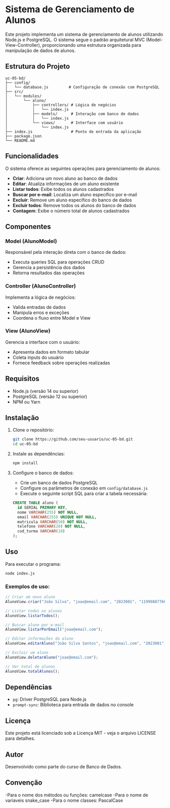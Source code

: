 # Sistema de Gerenciamento de Alunos

Este projeto implementa um sistema de gerenciamento de alunos utilizando Node.js e PostgreSQL. O sistema segue o padrão arquitetural MVC (Model-View-Controller), proporcionando uma estrutura organizada para manipulação de dados de alunos.

## Estrutura do Projeto

```
uc-05-bd/
├── config/
│   └── database.js         # Configuração de conexão com PostgreSQL
├── src/
│   └── modules/
│       └── aluno/
│           ├── controllers/ # Lógica de negócios
│           │   └── index.js
│           ├── models/      # Interação com banco de dados
│           │   └── index.js
│           └── views/       # Interface com usuário
│               └── index.js
├── index.js                 # Ponto de entrada da aplicação
├── package.json
└── README.md
```

## Funcionalidades

O sistema oferece as seguintes operações para gerenciamento de alunos:

- **Criar**: Adiciona um novo aluno ao banco de dados
- **Editar**: Atualiza informações de um aluno existente
- **Listar todos**: Exibe todos os alunos cadastrados
- **Buscar por e-mail**: Localiza um aluno específico por e-mail
- **Excluir**: Remove um aluno específico do banco de dados
- **Excluir todos**: Remove todos os alunos do banco de dados
- **Contagem**: Exibe o número total de alunos cadastrados

## Componentes

### Model (AlunoModel)

Responsável pela interação direta com o banco de dados:
- Executa queries SQL para operações CRUD
- Gerencia a persistência dos dados
- Retorna resultados das operações

### Controller (AlunoController)

Implementa a lógica de negócios:
- Valida entradas de dados
- Manipula erros e exceções
- Coordena o fluxo entre Model e View

### View (AlunoView)

Gerencia a interface com o usuário:
- Apresenta dados em formato tabular
- Coleta inputs do usuário
- Fornece feedback sobre operações realizadas

## Requisitos

- Node.js (versão 14 ou superior)
- PostgreSQL (versão 12 ou superior)
- NPM ou Yarn

## Instalação

1. Clone o repositório:
    ```bash
    git clone https://github.com/seu-usuario/uc-05-bd.git
    cd uc-05-bd
    ```

2. Instale as dependências:
    ```bash
    npm install
    ```

3. Configure o banco de dados:
    - Crie um banco de dados PostgreSQL
    - Configure os parâmetros de conexão em `config/database.js`
    - Execute o seguinte script SQL para criar a tabela necessária:

    ```sql
    CREATE TABLE aluno (
      id SERIAL PRIMARY KEY,
      nome VARCHAR(255) NOT NULL,
      email VARCHAR(255) UNIQUE NOT NULL,
      matricula VARCHAR(50) NOT NULL,
      telefone VARCHAR(20) NOT NULL,
      cod_turma VARCHAR(10)
    );
    ```

## Uso

Para executar o programa:

```bash
node index.js
```

### Exemplos de uso:

```javascript
// Criar um novo aluno
AlunoView.criar("João Silva", "joao@email.com", "2023001", "11999887766", "TURMA-A");

// Listar todos os alunos
AlunoView.listarTodos();

// Buscar aluno por e-mail
AlunoView.listarPorEmail("joao@email.com");

// Editar informações do aluno
AlunoView.editarAluno("João Silva Santos", "joao@email.com", "2023001", "11999887755", "TURMA-B");

// Excluir um aluno
AlunoView.deletarAluno("joao@email.com");

// Ver total de alunos
AlunoView.totalAlunos();
```

## Dependências

- `pg`: Driver PostgreSQL para Node.js
- `prompt-sync`: Biblioteca para entrada de dados no console

## Licença

Este projeto está licenciado sob a Licença MIT - veja o arquivo LICENSE para detalhes.

## Autor

Desenvolvido como parte do curso de Banco de Dados.

## Convenção
-Para o nome dos métodos ou funções: camelcase
-Para o nome de variaveis snake_case
-Para o nome classes: PascalCase
